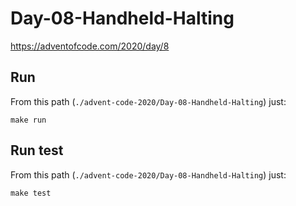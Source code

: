 # Day-08-Handheld-Halting
https://adventofcode.com/2020/day/8

## Run

From this path (`./advent-code-2020/Day-08-Handheld-Halting`) just:

`make run`

## Run test

From this path (`./advent-code-2020/Day-08-Handheld-Halting`) just:

`make test`
